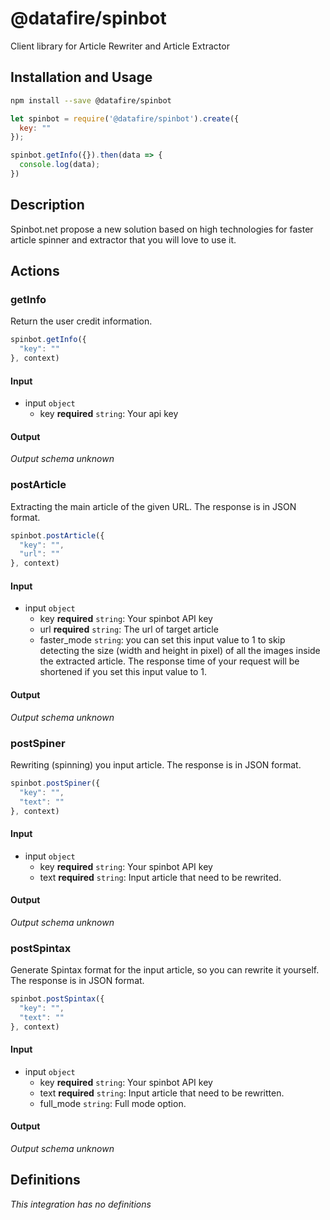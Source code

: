 # @datafire/spinbot

Client library for Article Rewriter and Article Extractor

## Installation and Usage
```bash
npm install --save @datafire/spinbot
```
```js
let spinbot = require('@datafire/spinbot').create({
  key: ""
});

spinbot.getInfo({}).then(data => {
  console.log(data);
})
```

## Description

Spinbot.net propose a new solution based on high technologies for faster article spinner and extractor that you will love to use it. 

## Actions

### getInfo
Return the user credit information.


```js
spinbot.getInfo({
  "key": ""
}, context)
```

#### Input
* input `object`
  * key **required** `string`: Your api key

#### Output
*Output schema unknown*

### postArticle
Extracting the main article of the given URL. The response is in JSON format.


```js
spinbot.postArticle({
  "key": "",
  "url": ""
}, context)
```

#### Input
* input `object`
  * key **required** `string`: Your spinbot API key
  * url **required** `string`: The url of target article
  * faster_mode `string`: you can set this input value to 1 to skip detecting the size (width and height in pixel) of all the images inside the extracted article. The response time of your request will be shortened if you set this input value to 1.

#### Output
*Output schema unknown*

### postSpiner
Rewriting (spinning) you input article. The response is in JSON format.


```js
spinbot.postSpiner({
  "key": "",
  "text": ""
}, context)
```

#### Input
* input `object`
  * key **required** `string`: Your spinbot API key
  * text **required** `string`: Input article that need to be rewrited.

#### Output
*Output schema unknown*

### postSpintax
Generate Spintax format for the input article, so you can rewrite it yourself. The response is in JSON format.


```js
spinbot.postSpintax({
  "key": "",
  "text": ""
}, context)
```

#### Input
* input `object`
  * key **required** `string`: Your spinbot API key
  * text **required** `string`: Input article that need to be rewritten.
  * full_mode `string`: Full mode option.

#### Output
*Output schema unknown*



## Definitions

*This integration has no definitions*
